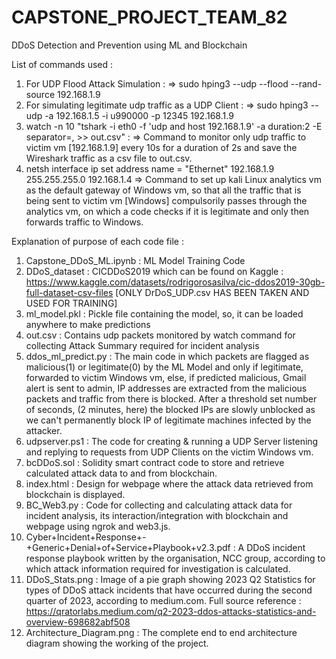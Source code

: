 # CAPSTONE_PROJECT_TEAM_82
DDoS Detection and Prevention using ML and Blockchain

List of commands used : 
1) For UDP Flood Attack Simulation :
=> sudo hping3 --udp --flood --rand-source 192.168.1.9
2) For simulating legitimate udp traffic as a UDP Client :
=> sudo hping3 --udp -a 192.168.1.5 -i u990000 -p 12345 192.168.1.9
3) watch -n 10 "tshark -i eth0 -f 'udp and host 192.168.1.9' -a duration:2 -E separator=, >> out.csv" :
=> Command to monitor only udp traffic to victim vm [192.168.1.9] every 10s for a duration of 2s and save the Wireshark traffic as a csv file to out.csv.
4) netsh interface ip set address name = "Ethernet" 192.168.1.9 255.255.255.0 192.168.1.4
=> Command to set up kali Linux analytics vm as the default gateway of Windows vm, so that all the traffic that is being sent to victim vm [Windows] compulsorily passes through the analytics vm, on which a code checks if it is legitimate and only then forwards traffic to Windows. 

Explanation of purpose of each code file : 
1) Capstone_DDoS_ML.ipynb : ML Model Training Code
2) DDoS_dataset : CICDDoS2019 which can be found on Kaggle : https://www.kaggle.com/datasets/rodrigorosasilva/cic-ddos2019-30gb-full-dataset-csv-files
[ONLY DrDoS_UDP.csv HAS BEEN TAKEN AND USED FOR TRAINING]
3) ml_model.pkl : Pickle file containing the model, so, it can be loaded anywhere to make predictions
4) out.csv : Contains udp packets monitored by watch command for collecting Attack Summary required for incident analysis
5) ddos_ml_predict.py : The main code in which packets are flagged as malicious(1) or legitimate(0) by the ML Model and only if legitimate, forwarded to victim Windows vm, else, if predicted malicious, Gmail alert is sent to admin, IP addresses are extracted from the malicious packets and traffic from there is blocked. After a threshold set number of seconds, (2 minutes, here) the blocked IPs are slowly unblocked as we can't permanently block IP of legitimate machines infected by the attacker.
6) udpserver.ps1 : The code for creating & running a UDP Server listening and replying to requests from UDP Clients on the victim Windows vm.
7) bcDDoS.sol : Solidity smart contract code to store and retrieve calculated attack data to and from blockchain.
8) index.html : Design for webpage where the attack data retrieved from blockchain is displayed.
9) BC_Web3.py : Code for collecting and calculating attack data for incident analysis, its interaction/integration with blockchain and webpage using ngrok and web3.js. 
10) Cyber+Incident+Response+-+Generic+Denial+of+Service+Playbook+v2.3.pdf : A DDoS incident response playbook written by the organisation, NCC group, according to which attack information required for investigation is calculated.   
11) DDoS_Stats.png : Image of a pie graph showing 2023 Q2 Statistics for types of DDoS attack incidents that have occurred during the second quarter of 2023, according to medium.com. Full source reference : https://qratorlabs.medium.com/q2-2023-ddos-attacks-statistics-and-overview-698682abf508
12) Architecture_Diagram.png : The complete end to end architecture diagram showing the working of the project.

